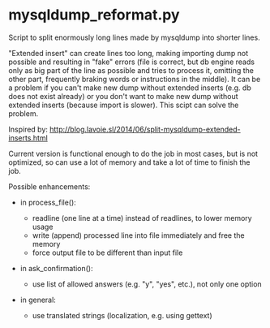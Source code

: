 # mysqldump_reformat.py
Script to split enormously long lines made by mysqldump into shorter lines.

"Extended insert" can create lines too long, making importing dump not
possible and resulting in "fake" errors (file is correct, but db engine reads
only as big part of the line as possible and tries to process it, omitting
the other part, frequently braking words or instructions in the middle).
It can be a problem if you can't make new dump without extended inserts
(e.g. db does not exist already) or you don't want to make new dump without
extended inserts (because import is slower). This scipt can solve the problem.

Inspired by: http://blog.lavoie.sl/2014/06/split-mysqldump-extended-inserts.html

Current version is functional enough to do the job in most cases, but is not
optimized, so can use a lot of memory and take a lot of time to finish the job.

Possible enhancements:

- in process_file():
  - readline (one line at a time) instead of readlines, to lower memory usage
  - write (append) processed line into file immediately and free the memory
  - force output file to be different than input file

- in ask_confirmation():
  - use list of allowed answers (e.g. "y", "yes", etc.), not only one option

- in general:
  - use translated strings (localization, e.g. using gettext)
